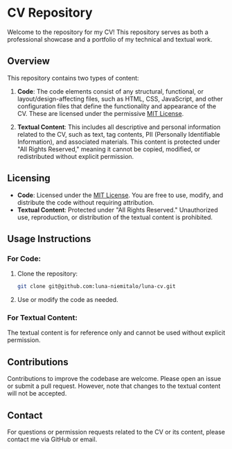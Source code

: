 # CV Repository

Welcome to the repository for my CV! This repository serves as both a professional showcase and a portfolio of my technical and textual work.

## Overview

This repository contains two types of content:

1. **Code**: The code elements consist of any structural, functional, or layout/design-affecting files, such as HTML, CSS, JavaScript, and other configuration files that define the functionality and appearance of the CV. These are licensed under the permissive [MIT License](LICENSE).

2. **Textual Content**: This includes all descriptive and personal information related to the CV, such as text, tag contents, PII (Personally Identifiable Information), and associated materials. This content is protected under "All Rights Reserved," meaning it cannot be copied, modified, or redistributed without explicit permission.

## Licensing

- **Code**: Licensed under the [MIT License](LICENSE). You are free to use, modify, and distribute the code without requiring attribution.
- **Textual Content**: Protected under "All Rights Reserved." Unauthorized use, reproduction, or distribution of the textual content is prohibited.

## Usage Instructions

### For Code:
1. Clone the repository:
   ```bash
   git clone git@github.com:luna-niemitalo/luna-cv.git
   ```
2. Use or modify the code as needed.

### For Textual Content:
The textual content is for reference only and cannot be used without explicit permission.

## Contributions

Contributions to improve the codebase are welcome. Please open an issue or submit a pull request. However, note that changes to the textual content will not be accepted.

## Contact

For questions or permission requests related to the CV or its content, please contact me via GitHub or email.
